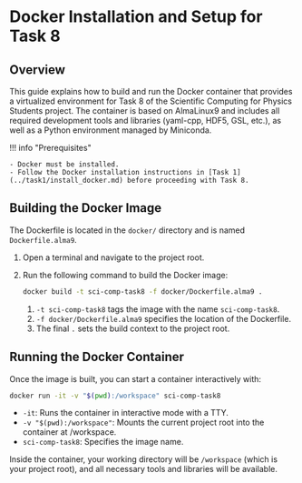 # Docker Installation and Setup for Task 8

## Overview

This guide explains how to build and run the Docker container that provides a virtualized environment for Task 8 of the Scientific Computing for Physics Students project. The container is based on AlmaLinux9 and includes all required development tools and libraries (yaml-cpp, HDF5, GSL, etc.), as well as a Python environment managed by Miniconda.

!!! info "Prerequisites"

    - Docker must be installed.
    - Follow the Docker installation instructions in [Task 1](../task1/install_docker.md) before proceeding with Task 8.

## Building the Docker Image

The Dockerfile is located in the `docker/` directory and is named `Dockerfile.alma9`.

1. Open a terminal and navigate to the project root.
2. Run the following command to build the Docker image:

    ```bash
    docker build -t sci-comp-task8 -f docker/Dockerfile.alma9 .
    ```

      1. `-t sci-comp-task8` tags the image with the name `sci-comp-task8`.
      2. `-f docker/Dockerfile.alma9` specifies the location of the Dockerfile.
      3. The final `.` sets the build context to the project root.

## Running the Docker Container

Once the image is built, you can start a container interactively with:

```bash
docker run -it -v "$(pwd):/workspace" sci-comp-task8
```

- `-it`: Runs the container in interactive mode with a TTY.
- `-v "$(pwd):/workspace"`: Mounts the current project root into the container at /workspace.
- `sci-comp-task8`: Specifies the image name.

Inside the container, your working directory will be `/workspace` (which is your project root), and all necessary tools and libraries will be available.